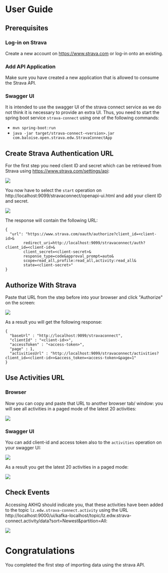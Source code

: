 # User Guide

## Prerequisites
### Log-in on Strava
Create a new account on https://www.strava.com or log-in onto an existing.

### Add API Application
Make sure you have created a new application that is allowed to consume the Strava API.

### Swagger UI
It is intended to use the swagger UI of the strava connect service as we do not think it is necessary to provide an extra UI.
Thus, you need to start the spring boot service `strava-connect` using one of the following commands:
* `mvn spring-boot:run`
* `java -jar target/strava-connect-<version>.jar com.baloise.open.strava.edw.StravaConnectApp`

## Create Strava Authentication URL
For the first step you need client ID and secret which can be retrieved from Strava using https://www.strava.com/settings/api:

![](strava-credentials.png)

You now have to select the `start` operation on http://localhost:9099/stravaconnect/openapi-ui.html and add your client ID and secret.

![](strava-connect-start.png)

The response will contain the following URL:
```
{
  "url": "https://www.strava.com/oauth/authorize?client_id=<client-id>&
        redirect_uri=http://localhost:9099/stravaconnect/auth?client_id=<client-id>&
        client_secret=<client-secret>&
        response_type=code&approval_prompt=auto&
        scope=read_all,profile:read_all,activity:read_all&
        state=<client-secret>"
}
```

## Authorize With Strava
Paste that URL from the step before into your browser and click "Authorize" on the screen:

![](strava-authorization.png)

As a result you will get the following response:
```
{
  "baseUrl" : "http://localhost:9099/stravaconnect",
  "clientId" : "<client-id>>",
  "accessToken" : "<access-token>",
  "page" : 1,
  "activitiesUrl" : "http://localhost:9099/stravaconnect/activities?client_id=<client-id>>&access_token=<access-token>&page=1"
}
```

## Use Activities URL
### Browser
Now you can copy and paste that URL to another browser tab/ window: you will see all activities in a paged mode of
the latest 20 activities:

![](strava-connect-browser-result.png)

### Swagger UI
You can add client-id and access token also to the `activities` operation on your swagger UI:

![](strava-connect-activities.png)

As a result you get the latest 20 activities in a paged mode:

![](strava-connect-swagger-result.png)

## Check Events
Accessing AKHQ should indicate you, that these activities have been added to the topic `lz.edw.strava-connect.activity` using the
URL http://localhost:9000/ui/kafka-localhost/topic/lz.edw.strava-connect.activity/data?sort=Newest&partition=All:

![](akhq-topic-activities.png)

# Congratulations
You completed the first step of importing data using the strava API.
